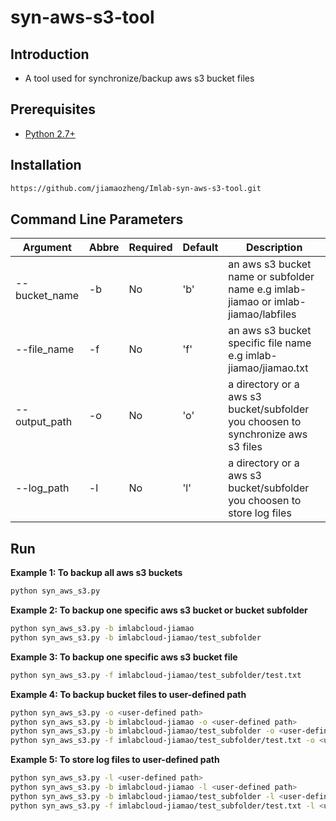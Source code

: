 # syn-aws-s3-tool

## Introduction 
+ A tool used for synchronize/backup aws s3 bucket files 


## Prerequisites
+  [Python 2.7+](http://www.python.org/download/)

## Installation
```bash 
https://github.com/jiamaozheng/Imlab-syn-aws-s3-tool.git
``` 

## Command Line Parameters 
  Argument              |  Abbre  | Required | Default  | Description  
  ----------------------| ------- | -------- | -------- | ------------------------
  --bucket_name	        |  -b     |   No     |  'b'     | an aws s3 bucket name or subfolder name e.g imlab-jiamao or imlab-jiamao/labfiles
  --file_name           |  -f     |   No     |  'f'     | an aws s3 bucket specific file name e.g imlab-jiamao/jiamao.txt
  --output_path         |  -o     |   No     |  'o'     | a directory or a aws s3 bucket/subfolder you choosen to synchronize aws s3 files
  --log_path            |  -l     |   No     |  'l'     | a directory or a aws s3 bucket/subfolder you choosen to store log files

## Run  
**Example 1: To backup all aws s3 buckets**
 ```bash 
 python syn_aws_s3.py
 ``` 

**Example 2: To backup one specific aws s3 bucket or bucket subfolder**
 ```bash 
 python syn_aws_s3.py -b imlabcloud-jiamao
 python syn_aws_s3.py -b imlabcloud-jiamao/test_subfolder 

 ``` 

**Example 3: To backup one specific aws s3 bucket file**
 ```bash 
 python syn_aws_s3.py -f imlabcloud-jiamao/test_subfolder/test.txt 

 ``` 

**Example 4: To backup bucket files to user-defined path**
 ```bash 
 python syn_aws_s3.py -o <user-defined path> 
 python syn_aws_s3.py -b imlabcloud-jiamao -o <user-defined path> 
 python syn_aws_s3.py -b imlabcloud-jiamao/test_subfolder -o <user-defined path> 
 python syn_aws_s3.py -f imlabcloud-jiamao/test_subfolder/test.txt -o <user-defined path> 

 ``` 

 **Example 5: To store log files to user-defined path**
 ```bash 
 python syn_aws_s3.py -l <user-defined path> 
 python syn_aws_s3.py -b imlabcloud-jiamao -l <user-defined path> 
 python syn_aws_s3.py -b imlabcloud-jiamao/test_subfolder -l <user-defined path> 
 python syn_aws_s3.py -f imlabcloud-jiamao/test_subfolder/test.txt -l <user-defined path> 

 ``` 
